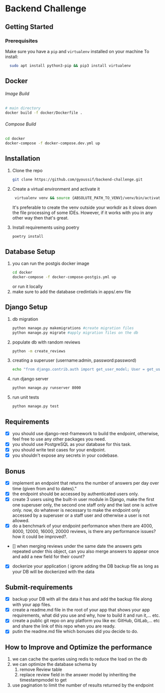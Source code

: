 # Backend Challenge
## Getting Started
### Prerequisites
Make sure you have a `pip` and `virtualenv` installed on your machine
To install:
  ```sh
    sudo apt install python3-pip && pip3 install virtualenv
  ```
## Docker
###### Image Build
```bash
# main directory
docker build -f docker/Dockerfile .
```
###### Compose Build
```bash
cd docker
docker-compose -f docker-compose.dev.yml up
```
## Installation
1. Clone the repo
   ```sh
   git clone https://github.com/gyoussif/backend-challenge.git
   ```
2. Create a virtual environment and activate it
   ```sh
    virtualenv venv && source {ABSOLUTE_PATH_TO_VENV}/venv/bin/activate  
   ```

   It's preferable to create the venv outside your workdir as it slows down the file processing of some IDEs.
   However, if it works with you in any other way then that's great.

2.  Install requirements using poetry
    ```sh
    poetry install
    ```
## Database Setup
1. you can run the postgis docker image 
    ```bash
    cd docker
    docker-compose -f docker-compose-postgis.yml up
    ```
    or run it locally 
2. make sure to add the database credintials in apps/.env file
## Django Setup
1. db migration
    ```sh
    python manage.py makemigrations #create migration files
    python manage.py migrate #apply migration files on the db
    ```
2. populate db with random reviews
    ```sh
    python -m create_reviews 
    ```
3. creating a superuser (username:admin, password:password)
    ```sh
    echo "from django.contrib.auth import get_user_model; User = get_user_model(); User.objects.create_superuser('admin', 'admin@email.com', 'password')" | python manage.py shell
    ```
4. run django server
    ```sh
    python manage.py runserver 8000      
    ```
5. run unit tests
    ```sh
    python manage.py test 
    ```
## Requirements
- [x] you should use django-rest-framework to build the endpoint, otherwise, feel free to use any other packages you
need.
- [x] you should use PostgreSQL as your database for this task.
- [x] you should write test cases for your endpoint.
- [x] you shouldn't expose any secrets in your codebase.

## Bonus
- [x] implement an endpoint that returns the number of answers per day over time (given from and to dates)."
- [x] the endpoint should be accessed by authenticated users only.
- [x] create 3 users using the built-in user module in Django, make the first one superuser only, the second one staff only and the last one is active only. now, do whatever is necessary to make the endpoint only accessed by a superuser or a staff user and otherwise a user is not allowed.
- [x] do a benchmark of your endpoint performance when there are 4000, 8000, 12000, 16000, 20000 reviews, is there any performance issues? how it could be improved?.
- [] when merging reviews under the same date the answers gets repeated under this object, can you also merge answers to appear once and add a new field for their count?
- [x] dockerize your application ( ignore adding the DB backup file as long as your DB will be dockerized with the data
## Submit-requirements
- [x] backup your DB with all the data it has and add the backup file along with your app files.
- [x] create a readme.md file in the root of your app that shows your app requirements, what did you use and why, how to build it and run it,... etc.
- [x] create a public git repo on any platform you like ex: GitHub, GitLab,... etc and share the link of this repo when you are ready.
- [x] putin the readme.md file which bonuses did you decide to do.

## How to Improve and Optimize the performance
1. we can cache the queries using redis to reduce the load on the db
2. we can optimize the database schema by
    1. remove Review table
    2. replace review field in the answer model by inheriting the timestampmodel to get 
3. use pagination to limit the number of results returned by the endpoint